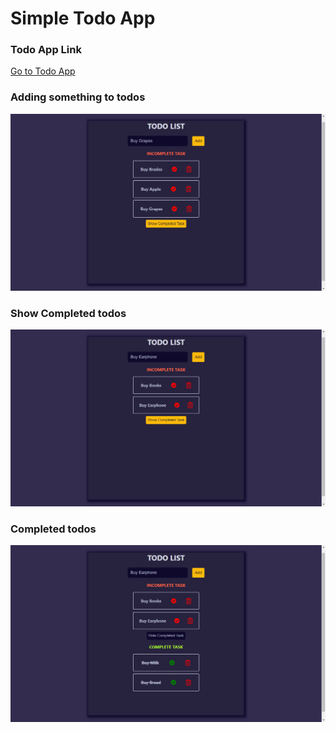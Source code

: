 # Simple Todo App

### Todo App Link
[Go to Todo App](https://my-new-todos.netlify.app)

### Adding something to todos
![Adding Todos](./images/Screenshot_1.png)

### Show Completed todos 
![Completed Todos](./images/Screenshot_2.png)

### Completed todos
![Completed Todos](./images/Screenshot_3.png)
